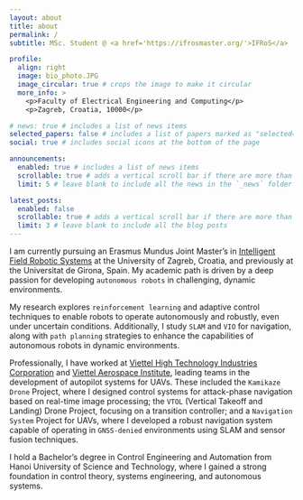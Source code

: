 ```yaml
---
layout: about
title: about
permalink: /
subtitle: MSc. Student @ <a href='https://ifrosmaster.org/'>IFRoS</a>

profile:
  align: right
  image: bio_photo.JPG
  image_circular: true # crops the image to make it circular
  more_info: >
    <p>Faculty of Electrical Engineering and Computing</p>
    <p>Zagreb, Croatia, 10000</p>

# news: true # includes a list of news items
selected_papers: false # includes a list of papers marked as "selected={true}"
social: true # includes social icons at the bottom of the page

announcements:
  enabled: true # includes a list of news items
  scrollable: true # adds a vertical scroll bar if there are more than 3 news items
  limit: 5 # leave blank to include all the news in the `_news` folder

latest_posts:
  enabled: false
  scrollable: true # adds a vertical scroll bar if there are more than 3 new posts items
  limit: 3 # leave blank to include all the blog posts
---
```


I am currently pursuing an Erasmus Mundus Joint Master’s in [Intelligent Field Robotic Systems](https://ifrosmaster.org/) at the University of Zagreb, Croatia, and previously at the Universitat de Girona, Spain. My academic path is driven by a deep passion for developing `autonomous robots` in challenging, dynamic environments.

My research explores `reinforcement learning` and adaptive control techniques to enable robots to operate autonomously and robustly, even under uncertain conditions. Additionally, I study `SLAM` and `VIO` for navigation, along with `path planning` strategies to enhance the capabilities of autonomous robots in dynamic environments.

Professionally, I have worked at [Viettel High Technology Industries Corporation](https://viettelhightech.vn/en) and [Viettel Aerospace Institute](https://vtx.vn/en), leading teams in the development of autopilot systems for UAVs. These included the `Kamikaze Drone` Project, where I designed control systems for attack-phase navigation based on real-time image processing; the `VTOL` (Vertical Takeoff and Landing) Drone Project, focusing on a transition controller; and a `Navigation System` Project for UAVs, where I developed a robust navigation system capable of operating in `GNSS-denied` environments using SLAM and sensor fusion techniques.

I hold a Bachelor’s degree in Control Engineering and Automation from Hanoi University of Science and Technology, where I gained a strong foundation in control theory, systems engineering, and autonomous systems.






<!-- Write your biography here. Tell the world about yourself. Link to your favorite [subreddit](http://reddit.com). You can put a picture in, too. The code is already in, just name your picture `prof_pic.jpg` and put it in the `img/` folder.

Put your address / P.O. box / other info right below your picture. You can also disable any of these elements by editing `profile` property of the YAML header of your `_pages/about.md`. Edit `_bibliography/papers.bib` and Jekyll will render your [publications page](/al-folio/publications/) automatically.

Link to your social media connections, too. This theme is set up to use [Font Awesome icons](https://fontawesome.com/) and [Academicons](https://jpswalsh.github.io/academicons/), like the ones below. Add your Facebook, Twitter, LinkedIn, Google Scholar, or just disable all of them. -->
